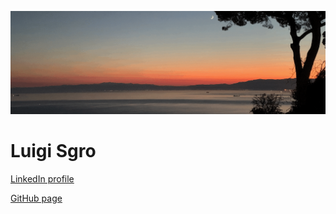 ![Sunset on Genoa bay](/Ruta_header.gif)
# Luigi Sgro


[LinkedIn profile](https://www.linkedin.com/in/luigisgro)

[GitHub page](https://www.github.com/lsgro)

